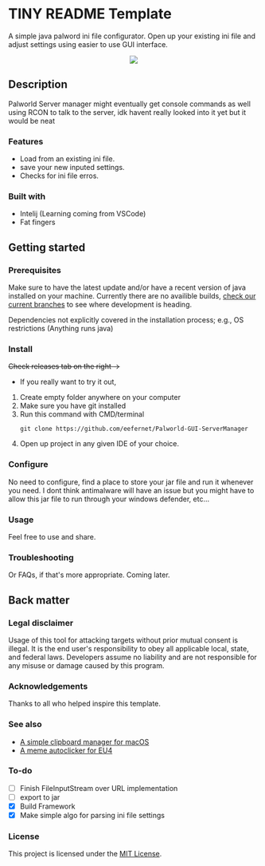 # TINY README Template

A simple java palword ini file configurator. Open up your existing ini file and adjust settings using easier to use GUI interface.

<div align="center">
  <kbd>
    <img src="https://i.imgur.com/z3ROoc3.png" />
  </kbd>
</div>

## Description

Palworld Server manager might eventually get console commands as well using RCON to talk to the server, idk havent really looked into it yet but it would be neat

### Features

- Load from an existing ini file.
- save your new inputed settings.
- Checks for ini file erros.

### Built with

- Intelij (Learning coming from VSCode)
- Fat fingers

## Getting started

### Prerequisites
Make sure to have the latest update and/or have a recent version of java installed on your machine. Currently there are no availible builds, [check our current branches](https://github.com/eefernet/Palworld-GUI-ServerManager/branches) to see where development is heading. 

Dependencies not explicitly covered in the installation process; e.g., OS restrictions (Anything runs java)

### Install

~~Check releases tab on the right ->~~

- If you really want to try it out, 
1. Create empty folder anywhere on your computer
1. Make sure you have git installed
2. Run this command with CMD/terminal
   ```
   git clone https://github.com/eefernet/Palworld-GUI-ServerManager
   ```
3. Open up project in any given IDE of your choice.


### Configure

No need to configure, find a place to store your jar file and run it whenever you need. I dont think antimalware will have an issue but you might have to allow this jar file to run through your windows defender, etc...

### Usage

Feel free to use and share.

### Troubleshooting

Or FAQs, if that's more appropriate. Coming later.

## Back matter

### Legal disclaimer

Usage of this tool for attacking targets without prior mutual consent is illegal. It is the end user's responsibility to obey all applicable local, state, and federal laws. Developers assume no liability and are not responsible for any misuse or damage caused by this program.

### Acknowledgements

Thanks to all who helped inspire this template.

### See also

- [A simple clipboard manager for macOS](https://github.com/TacoCatDev/clipster)
- [A meme autoclicker for EU4](https://github.com/eefernet/WaifuAutoclicker)

### To-do

- [ ] Finish FileInputStream over URL implementation
- [ ] export to jar
- [x] Build Framework
- [x] Make simple algo for parsing ini file settings

### License

This project is licensed under the [MIT License](LICENSE.md).
